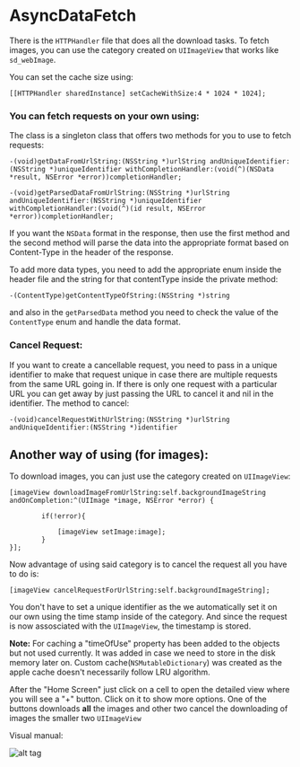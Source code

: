 # AsyncDataFetch

There is the `HTTPHandler` file that does all the download tasks. To fetch images, you can use the category created on `UIImageView` that works like `sd_webImage`. 

You can set the cache size using:

```
[[HTTPHandler sharedInstance] setCacheWithSize:4 * 1024 * 1024];
```
### You can fetch requests on your own using:

The class is a singleton class that offers two methods for you to use to fetch requests:

```
-(void)getDataFromUrlString:(NSString *)urlString andUniqueIdentifier:(NSString *)uniqueIdentifier withCompletionHandler:(void(^)(NSData *result, NSError *error))completionHandler;

-(void)getParsedDataFromUrlString:(NSString *)urlString andUniqueIdentifier:(NSString *)uniqueIdentifier withCompletionHandler:(void(^)(id result, NSError *error))completionHandler;
```

If you want the `NSData` format in the response, then use the first method and the second method will parse the data into the appropriate format based on Content-Type in the header of the response. 

To add more data types, you need to add the appropriate enum inside the header file and the string for that contentType inside the private method:
```
-(ContentType)getContentTypeOfString:(NSString *)string
```
and also in the `getParsedData` method you need to check the value of the `ContentType` enum and handle the data format.

### Cancel Request:

If you want to create a cancellable request, you need to pass in a unique identifier to make that request unique in case there are multiple requests from the same URL going in. If there is only one request with a particular URL you can get away by just passing the URL to cancel it and nil in the identifier. The method to cancel:

```
-(void)cancelRequestWithUrlString:(NSString *)urlString andUniqueIdentifier:(NSString *)identifier
```

## Another way of using (for images):
To download images, you can just use the category created on `UIImageView`:

```
[imageView downloadImageFromUrlString:self.backgroundImageString andOnCompletion:^(UIImage *image, NSError *error) {
        
        if(!error){
            
            [imageView setImage:image];
        }
}];
```

Now advantage of using said category is to cancel the request all you have to do is:

```
[imageView cancelRequestForUrlString:self.backgroundImageString];
```
You don't have to set a unique identifier as the we automatically set it on our own using the time stamp inside of the category. And since the request is now assosciated with the `UIImageView`, the timestamp is stored.

**Note:** For caching a "timeOfUse" property has been added to the objects but not used currently. It was added in case we need to store in the disk memory later on. Custom cache(`NSMutableDictionary`) was created as the apple cache doesn't necessarily follow LRU algorithm.  

After the "Home Screen" just click on a cell to open the detailed view where you will see a "+" button. Click on it to show more options. One of the buttons downloads **all** the images and other two cancel the downloading of images the smaller two `UIImageView`

Visual manual:

![alt tag](https://media.giphy.com/media/3o7bu7llrIVkwKEnao/giphy.gif)
